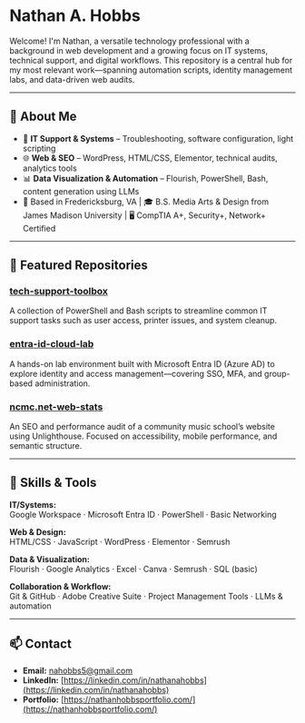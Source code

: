 # Nathan A. Hobbs

Welcome! I'm Nathan, a versatile technology professional with a background in web development and a growing focus on IT systems, technical support, and digital workflows. This repository is a central hub for my most relevant work—spanning automation scripts, identity management labs, and data-driven web audits.

---

## 🔧 About Me

- 🧰 **IT Support & Systems** – Troubleshooting, software configuration, light scripting
- 🌐 **Web & SEO** – WordPress, HTML/CSS, Elementor, technical audits, analytics tools
- 📊 **Data Visualization & Automation** – Flourish, PowerShell, Bash, content generation using LLMs
- 📍 Based in Fredericksburg, VA | 🎓 B.S. Media Arts & Design from James Madison University | 🖥️ CompTIA A+, Security+, Network+ Certified

---

## 📌 Featured Repositories

### [tech-support-toolbox](https://github.com/nahobbs5/tech-support-toolbox)
A collection of PowerShell and Bash scripts to streamline common IT support tasks such as user access, printer issues, and system cleanup.

### [entra-id-cloud-lab](https://github.com/nahobbs5/entra-id-cloud-lab)
A hands-on lab environment built with Microsoft Entra ID (Azure AD) to explore identity and access management—covering SSO, MFA, and group-based administration.

### [ncmc.net-web-stats](https://github.com/nahobbs5/ncmc.net-web-stats)
An SEO and performance audit of a community music school’s website using Unlighthouse. Focused on accessibility, mobile performance, and semantic structure.

---

## 🧠 Skills & Tools

**IT/Systems:**  
Google Workspace · Microsoft Entra ID · PowerShell · Basic Networking

**Web & Design:**  
HTML/CSS · JavaScript · WordPress · Elementor · Semrush

**Data & Visualization:**  
Flourish · Google Analytics · Excel · Canva · Semrush · SQL (basic)

**Collaboration & Workflow:**  
Git & GitHub · Adobe Creative Suite · Project Management Tools · LLMs & automation

---

## 📫 Contact

- **Email:** [nahobbs5@gmail.com](mailto:nahobbs5@gmail.com) 
- **LinkedIn:** [https://linkedin.com/in/nathanahobbs](https://linkedin.com/in/nathanahobbs)  
- **Portfolio:** [https://nathanhobbsportfolio.com/](https://nathanhobbsportfolio.com/)




